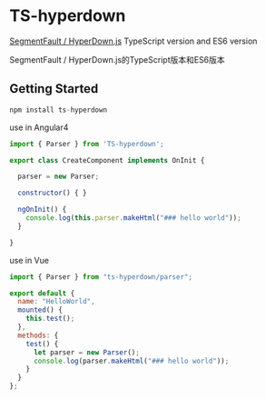 # TS-hyperdown
[SegmentFault / HyperDown.js](https://github.com/SegmentFault/HyperDown.js) TypeScript version and ES6 version

SegmentFault / HyperDown.js的TypeScript版本和ES6版本

## Getting Started
```javascript
npm install ts-hyperdown
```
use in Angular4
```javascript
import { Parser } from 'TS-hyperdown';
```

```javascript
export class CreateComponent implements OnInit {

  parser = new Parser;

  constructor() { }

  ngOnInit() {
    console.log(this.parser.makeHtml("### hello world"));
  }

}
```

use in Vue
```javascript
import { Parser } from "ts-hyperdown/parser";

export default {
  name: "HelloWorld",
  mounted() {
    this.test();
  },
  methods: {
    test() {
      let parser = new Parser();
      console.log(parser.makeHtml("### hello world"));
    }
  }
};
```
